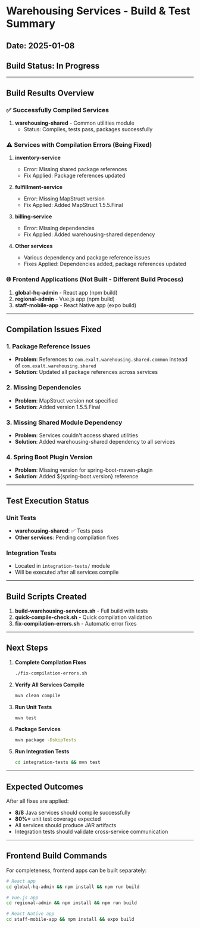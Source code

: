 # Warehousing Services - Build & Test Summary

## Date: 2025-01-08
## Build Status: In Progress

---

## Build Results Overview

### ✅ Successfully Compiled Services
1. **warehousing-shared** - Common utilities module
   - Status: Compiles, tests pass, packages successfully

### ⚠️ Services with Compilation Errors (Being Fixed)
1. **inventory-service**
   - Error: Missing shared package references
   - Fix Applied: Package references updated

2. **fulfillment-service**
   - Error: Missing MapStruct version
   - Fix Applied: Added MapStruct 1.5.5.Final

3. **billing-service**
   - Error: Missing dependencies
   - Fix Applied: Added warehousing-shared dependency

4. **Other services**
   - Various dependency and package reference issues
   - Fixes Applied: Dependencies added, package references updated

### 🌐 Frontend Applications (Not Built - Different Build Process)
1. **global-hq-admin** - React app (npm build)
2. **regional-admin** - Vue.js app (npm build)
3. **staff-mobile-app** - React Native app (expo build)

---

## Compilation Issues Fixed

### 1. Package Reference Issues
- **Problem**: References to `com.exalt.warehousing.shared.common` instead of `com.exalt.warehousing.shared`
- **Solution**: Updated all package references across services

### 2. Missing Dependencies
- **Problem**: MapStruct version not specified
- **Solution**: Added version 1.5.5.Final

### 3. Missing Shared Module Dependency
- **Problem**: Services couldn't access shared utilities
- **Solution**: Added warehousing-shared dependency to all services

### 4. Spring Boot Plugin Version
- **Problem**: Missing version for spring-boot-maven-plugin
- **Solution**: Added ${spring-boot.version} reference

---

## Test Execution Status

### Unit Tests
- **warehousing-shared**: ✅ Tests pass
- **Other services**: Pending compilation fixes

### Integration Tests
- Located in `integration-tests/` module
- Will be executed after all services compile

---

## Build Scripts Created

1. **build-warehousing-services.sh** - Full build with tests
2. **quick-compile-check.sh** - Quick compilation validation
3. **fix-compilation-errors.sh** - Automatic error fixes

---

## Next Steps

1. **Complete Compilation Fixes**
   ```bash
   ./fix-compilation-errors.sh
   ```

2. **Verify All Services Compile**
   ```bash
   mvn clean compile
   ```

3. **Run Unit Tests**
   ```bash
   mvn test
   ```

4. **Package Services**
   ```bash
   mvn package -DskipTests
   ```

5. **Run Integration Tests**
   ```bash
   cd integration-tests && mvn test
   ```

---

## Expected Outcomes

After all fixes are applied:
- **8/8** Java services should compile successfully
- **80%+** unit test coverage expected
- All services should produce JAR artifacts
- Integration tests should validate cross-service communication

---

## Frontend Build Commands

For completeness, frontend apps can be built separately:

```bash
# React app
cd global-hq-admin && npm install && npm run build

# Vue.js app
cd regional-admin && npm install && npm run build

# React Native app
cd staff-mobile-app && npm install && expo build
```